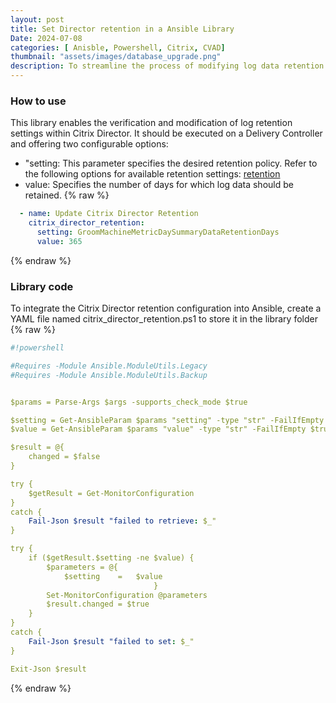 ```yaml
---
layout: post
title: Set Director retention in a Ansible Library
Date: 2024-07-08
categories: [ Anisble, Powershell, Citrix, CVAD]
thumbnail: "assets/images/database_upgrade.png"
description: To streamline the process of modifying log data retention settings in Citrix Director, I developed a library that simplifies the configuration changes.
---
```


### How to use

This library enables the verification and modification of log retention settings within Citrix Director. It should be executed on a Delivery Controller and offering two configurable options:

- "setting: This parameter specifies the desired retention policy. Refer to the following options for available retention settings: [retention](https://docs.citrix.com/en-us/citrix-virtual-apps-desktops/director/data-retention.html)
- value: Specifies the number of days for which log data should be retained.
{% raw %}
```yaml
  - name: Update Citrix Director Retention
    citrix_director_retention:
      setting: GroomMachineMetricDaySummaryDataRetentionDays
      value: 365
```
{% endraw %}


### Library code

To integrate the Citrix Director retention configuration into Ansible, create a YAML file named citrix_director_retention.ps1 to store it in the library folder
{% raw %}
```yaml
#!powershell

#Requires -Module Ansible.ModuleUtils.Legacy
#Requires -Module Ansible.ModuleUtils.Backup


$params = Parse-Args $args -supports_check_mode $true

$setting = Get-AnsibleParam $params "setting" -type "str" -FailIfEmpty $true
$value = Get-AnsibleParam $params "value" -type "str" -FailIfEmpty $true

$result = @{
    changed = $false
}

try {
    $getResult = Get-MonitorConfiguration
}
catch {
    Fail-Json $result "failed to retrieve: $_"
}

try {
    if ($getResult.$setting -ne $value) {
        $parameters = @{
            $setting    =	$value
                                }
        Set-MonitorConfiguration @parameters
        $result.changed = $true
    }
}
catch {
    Fail-Json $result "failed to set: $_"
}

Exit-Json $result
```
{% endraw %}